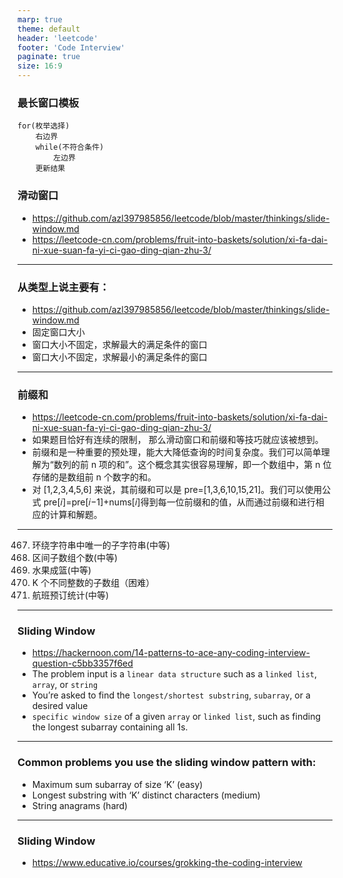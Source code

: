 ```yaml
---
marp: true
theme: default
header: 'leetcode'
footer: 'Code Interview'
paginate: true
size: 16:9
---
```


### 最长窗口模板

```
for(枚举选择)
    右边界
    while(不符合条件)
        左边界
    更新结果
```

### 滑动窗口

- https://github.com/azl397985856/leetcode/blob/master/thinkings/slide-window.md
- https://leetcode-cn.com/problems/fruit-into-baskets/solution/xi-fa-dai-ni-xue-suan-fa-yi-ci-gao-ding-qian-zhu-3/

---

### 从类型上说主要有：

- https://github.com/azl397985856/leetcode/blob/master/thinkings/slide-window.md
- 固定窗口大小
- 窗口大小不固定，求解最大的满足条件的窗口
- 窗口大小不固定，求解最小的满足条件的窗口

---

### 前缀和

- https://leetcode-cn.com/problems/fruit-into-baskets/solution/xi-fa-dai-ni-xue-suan-fa-yi-ci-gao-ding-qian-zhu-3/
- 如果题目恰好有连续的限制， 那么滑动窗口和前缀和等技巧就应该被想到。
- 前缀和是一种重要的预处理，能大大降低查询的时间复杂度。我们可以简单理解为“数列的前 n 项的和”。这个概念其实很容易理解，即一个数组中，第 n 位存储的是数组前 n 个数字的和。
- 对 [1,2,3,4,5,6] 来说，其前缀和可以是 pre=[1,3,6,10,15,21]。我们可以使用公式 pre[𝑖]=pre[𝑖−1]+nums[𝑖]得到每一位前缀和的值，从而通过前缀和进行相应的计算和解题。

---

467. 环绕字符串中唯一的子字符串(中等)
468. 区间子数组个数(中等)
469. 水果成篮(中等)
470. K 个不同整数的子数组（困难）
471. 航班预订统计(中等)

---

### Sliding Window

- https://hackernoon.com/14-patterns-to-ace-any-coding-interview-question-c5bb3357f6ed
- The problem input is a `linear data structure` such as a `linked list`, `array`, or `string`
- You’re asked to find the `longest/shortest substring`, `subarray`, or a desired value
- `specific window size` of a given `array` or `linked list`, such as finding the longest subarray containing all 1s.

---

### Common problems you use the sliding window pattern with:

- Maximum sum subarray of size ‘K’ (easy)
- Longest substring with ‘K’ distinct characters (medium)
- String anagrams (hard)
---
### Sliding Window
- https://www.educative.io/courses/grokking-the-coding-interview

